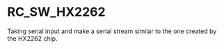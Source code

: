 # RC_SW_HX2262
Taking serial input and make a serial stream similar to the one created by the HX2262 chip.
